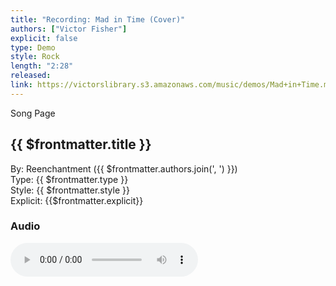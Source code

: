 ```yaml
---
title: "Recording: Mad in Time (Cover)"
authors: ["Victor Fisher"]
explicit: false
type: Demo
style: Rock
length: "2:28"
released:
link: https://victorslibrary.s3.amazonaws.com/music/demos/Mad+in+Time.mp3
---
```


<g-link to="/song/mad-in-time-cover">Song Page</g-link>

## {{ $frontmatter.title }}

By: <g-link to="/band/reenchantment">Reenchantment</g-link> ({{ $frontmatter.authors.join(', ') }})  
Type: {{ $frontmatter.type }}  
Style: {{ $frontmatter.style }}  
Explicit: {{$frontmatter.explicit}}

### Audio

<audio controls controlsList="nodownload">
  <source :src="$frontmatter.link" type="audio/mpeg">
Your browser does not support the audio element.
</audio>
